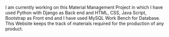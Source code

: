 I am currently working on this Material Management Project in which I have used Python with Django as Back end 
and HTML, CSS, Java Script, Bootstrap as Front end and I have used MySQL Work Bench for Database. 
This Website keeps the track of materials required for the production of any product. 
